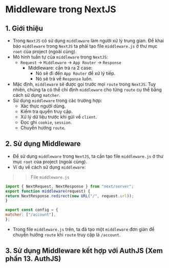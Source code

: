 # Middleware trong NextJS
## 1. Giới thiệu
- Trong `NextJS` có sử dụng `middleware` làm người xử lý trung gian. Để khai báo `middleware` trong `NextJS` ta phải tạo file `middleware.js` ở thư mục `root` của project (ngoài cùng).
- Mô hình tuần tự của `middleware` trong `NextJS`:
  + `Request` -> `Middleware` -> `App Router` -> `Response`
    + Middleware: cần trả ra 2 case:
        * Nó sẽ đi đến `App Router` để xử lý tiếp.
        * Nó sẽ trả về `Response` luôn.
- Mặc định, `middleware` sẽ được gọi trước mọi `route` trong `NextJS`. Tuy nhiên, chúng ta có thể chỉ định `middleware` cho từng `route` cụ thể bằng cách sử dụng `matcher`.
- Sử dụng `middleware` trong các trường hợp:
  + Xác thực người dùng.
  + Kiểm tra quyền truy cập.
  + Xử lý dữ liệu trước khi gửi về `client`.
  + Đọc ghi `cookie`, `session`.
  + Chuyển hướng `route`.

## 2. Sử dụng Middleware
- Để sử dụng `middleware` trong `NextJS`, ta cần tạo file `middleware.js` ở thư mục `root` của project (ngoài cùng).
- Ví dụ về cách sử dụng `middleware`:
>> File `middleware.js`
  ```js
import { NextRequest, NextResponse } from "next/server";
export function middleware(request) {
  return NextResponse.redirect(new URL("/", request.url));
}

export const config = {
  matcher: ["/account"],
};
```
- Trong file `middleware.js` trên, ta đã tạo một `middleware` đơn giản để chuyển hướng `route` khi `route` truy cập là `/account`.

## 3. Sử dụng Middleware kết hợp với AuthJS (Xem phần 13. AuthJS)